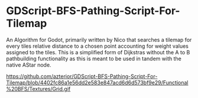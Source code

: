 # GDScript-BFS-Pathing-Script-For-Tilemap

An Algorithm for Godot, primarily written by Nico that searches a tilemap for every tiles relative distance to a chosen point accounting for weight values assigned to the tiles. This is a simplified form of Dijkstras without the A to B pathbuilding functionality as this is meant to be used in tandem with the native AStar node.

https://github.com/azterior/GDScript-BFS-Pathing-Script-For-Tilemap/blob/4402fc86a1e56dd2e583e847acd6d6d573bf9e29/Functional%20BFS/Textures/Grid.gif
